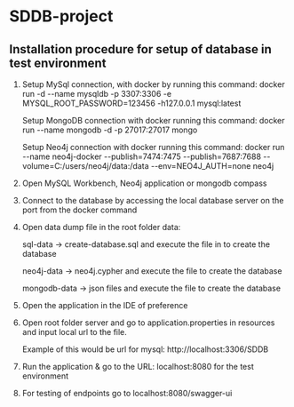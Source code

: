 # SDDB-project

## Installation procedure for setup of database in test environment

1. Setup MySql connection, with docker by running this command:
   docker run -d --name mysqldb -p 3307:3306 -e MYSQL_ROOT_PASSWORD=123456 -h127.0.0.1 mysql:latest

   Setup MongoDB connection with docker running this command:
   docker run --name mongodb -d -p 27017:27017 mongo

   Setup Neo4j connection with docker running this command:
   docker run --name neo4j-docker --publish=7474:7475 --publish=7687:7688 --volume=C:/users/neo4j/data:/data --env=NEO4J_AUTH=none neo4j

2. Open MySQL Workbench, Neo4j application or mongodb compass

3. Connect to the database by accessing the local database server on the port from the docker command

4. Open data dump file in the root folder data:

   sql-data -> create-database.sql and execute the file in to create the database

   neo4j-data -> neo4j.cypher and execute the file to create the database

   mongodb-data -> json files and execute the file to create the database

5. Open the application in the IDE of preference

6. Open root folder server and go to application.properties in resources and input local url to the file.

   Example of this would be url for mysql: http://localhost:3306/SDDB

7. Run the application & go to the URL: localhost:8080 for the test environment

8. For testing of endpoints go to localhost:8080/swagger-ui

